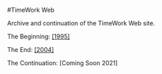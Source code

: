 #TimeWork Web

Archive and continuation of the TimeWork Web site.<br>

The Beginning: <a href="timework1996.htm">[1995]</a>

The End: <a href="timework2004.htm">[2004]</a>

The Continuation: [Coming Soon 2021]
